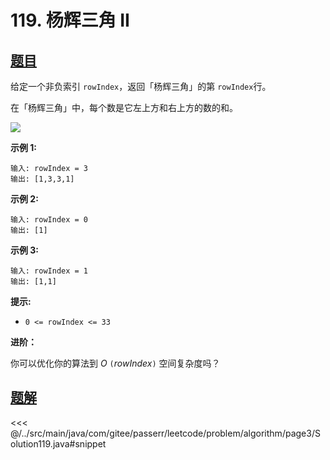 # 119. 杨辉三角 II

## [题目](https://leetcode.cn/problems/pascals-triangle-ii/)
给定一个非负索引 `rowIndex`，返回「杨辉三角」的第 `rowIndex`行。

在「杨辉三角」中，每个数是它左上方和右上方的数的和。

![](https://pic.leetcode-cn.com/1626927345-DZmfxB-PascalTriangleAnimated2.gif)

**示例 1:**

```
输入: rowIndex = 3
输出: [1,3,3,1]
```

**示例 2:**

```
输入: rowIndex = 0
输出: [1]
```

**示例 3:**

```
输入: rowIndex = 1
输出: [1,1]
```

**提示:**

* `0 <= rowIndex <= 33`

**进阶：**

你可以优化你的算法到 *O* `(`*rowIndex*`)` 空间复杂度吗？


## [题解](https://github.com/PasseRR/JavaLeetCode/blob/master/src/main/java/com/gitee/passerr/leetcode/problem/algorithm/page3/Solution119.java)

<<< @/../src/main/java/com/gitee/passerr/leetcode/problem/algorithm/page3/Solution119.java#snippet
